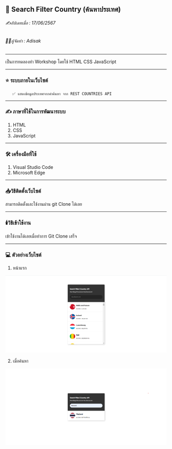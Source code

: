 ## 📖 Search Filter Country (ค้นหาประเทศ)
###### ✍️อัปเดทเมื่อ : 17/06/2567
###### 👨‍💻ผู้จัดทำ : Adisak
___
 
 เป็นการทดลองทำ Workshop โดยใช้ HTML CSS JavaScript

___ 

### ⭐ ระบบภายในเว็บไซต์
       ✅ แสดงข้อมูลประเทศจากคำค้นหา จาก REST COUNTRIES API
___

### ✍️ ภาษาที่ใช้ในการพัฒนาระบบ

1. HTML
2. CSS
3. JavaScript

___

### 🛠️ เครื่องมือที่ใช้

1. Visual Studio Code
2. Microsoft Edge

___

### 📥วิธีติดตั้งเว็บไซต์
  สามารถติดตั้งและใช้งานผ่าน git Clone ได้เลย
___

### 🕯️วิธีเข้าใช้งาน
  เข้าใช้งานได้เลยเมื่อทำการ Git Clone เสร็จ
___

### 💻 ตัวอย่างเว็บไซต์

1. หน้าแรก

![index](https://github.com/Adisak-KS/Workshop-Search-Filter-Country-API/blob/main/previews/pre-1.png)

2. เมื่อค้นหา

![index](https://github.com/Adisak-KS/Workshop-Search-Filter-Country-API/blob/main/previews/pre-2.png)
